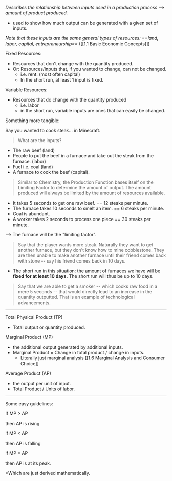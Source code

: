 *Describes the relationship between inputs used in a production process --> amount of product produced.*

* used to show how much output can be generated with a given set of inputs.

*Note that these inputs are the same general types of resources: ==land, labor, capital, entrepreneurship==* ([[1.1 Basic Economic Concepts]])

Fixed Resources:

* Resources that don't change with the quantity produced.
* Or: Resources/inputs that, if you wanted to change, can not be changed.
	* i.e. rent. (most often capital)
	* In the short run, at least 1 input is fixed.

Variable Resources:

* Resources that do change with the quantity produced
	* i.e. labor
	* in the short run, variable inputs are ones that can easily be changed.

Something more tangible:

Say you wanted to cook steak... in Minecraft.

> What are the inputs?

* The raw beef (land)
* People to put the beef in a furnace and take out the steak from the furnace. (labor)
* Fuel i.e. coal (land)
* A furnace to cook the beef (capital).

> Similar to Chemistry, the Production Function bases itself on the Limiting Factor to determine the amount of output.
> The amount produced will always be limited by the amount of resources available.

* It takes 5 seconds to get one raw beef. == 12 steaks per minute.
* The furnace takes 10 seconds to smelt an item. == 6 steaks per minute.
* Coal is abundant.
* A worker takes 2 seconds to process one piece == 30 steaks per minute.

--> The furnace will be the "limiting factor".

> Say that the player wants more steak. Naturally they want to get another furnace, but they don't know how to mine cobblestone. They are then unable to make another furnace until their friend comes back with stone -- say his friend comes back in 10 days.

* The short run in this situation: the amount of furnaces we have will be **fixed** **for at least 10 days.** The short run will thus be up to 10 days.

> Say that we are able to get a smoker -- which cooks raw food in a mere 5 seconds -- that would directly lead to an increase in the quantity outputted. That is an example of technological advancements.

---
Total Physical Product (TP)

* Total output or quantity produced.

Marginal Product (MP)

* the additional output generated by additional inputs.
* Marginal Product = Change in total product / change in inputs.
	* Literally just marginal analysis [[1.6 Marginal Analysis and Consumer Choice]]

Average Product (AP)

* the output per unit of input.
* Total Product / Units of labor.

---
Some easy guidelines:

If MP > AP

 then AP is rising

if MP < AP

 then AP is falling

if MP = AP

 then AP is at its peak.

*Which are just derived mathematically.





